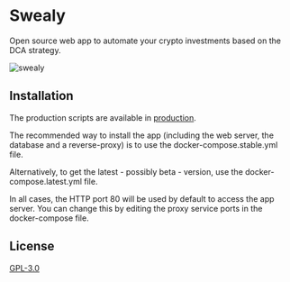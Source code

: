 # Swealy

Open source web app to automate your crypto investments based on the DCA strategy.

![swealy](https://github.com/jessy-bgl/swealy/blob/main/docs/swealy-dashboard.png)

## Installation

The production scripts are available in [production](https://github.com/jessy-bgl/swealy/tree/main/production).

The recommended way to install the app (including the web server, the database and a reverse-proxy) is to use the docker-compose.stable.yml file.

Alternatively, to get the latest - possibly beta - version, use the docker-compose.latest.yml file.

In all cases, the HTTP port 80 will be used by default to access the app server. You can change this by editing the proxy service ports in the docker-compose file.

## License

[GPL-3.0](https://choosealicense.com/licenses/gpl-3.0/)
